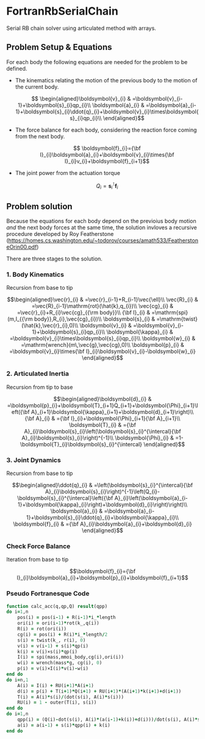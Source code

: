 # FortranRbSerialChain

Serial RB chain solver using articulated method with arrays.

## Problem Setup & Equations

For each body the following equations are needed for the problem to be defined. 

 - The kinematics relating the motion of the previous body to the motion 
of the current body.

    $$ \begin{aligned}\boldsymbol{v}_{i} & =\boldsymbol{v}_{i-1}+\boldsymbol{s}_{i}qp_{i}\\
\boldsymbol{a}_{i} & =\boldsymbol{a}_{i-1}+\boldsymbol{s}_{i}\ddot{q}_{i}+\boldsymbol{v}_{i}\times\boldsymbol{s}_{i}qp_{i}\\
\end{aligned}$$

 - The force balance for each body, considering the reaction force coming from the next body.
 
     $$ \boldsymbol{f}_{i}={\bf I}_{i}\boldsymbol{a}_{i}+\boldsymbol{v}_{i}\times{\bf I}_{i}v_{i}+\boldsymbol{f}_{i+1}$$
	 
 - The joint power from the actuation torque
 
     $$ Q_i = \boldsymbol{s}_i^\intercal \boldsymbol{f}_i $$
	 
## Problem solution

Because the equations for each body depend on the previoius body motion _and_ the next body forces at the same time,
the solution invloves a recursive procedure developed by Roy Featherstone (https://homes.cs.washington.edu/~todorov/courses/amath533/FeatherstoneOrin00.pdf)	 

There are three stages to the solution.

### 1. Body Kinematics

Recursion from base to tip

$$\begin{aligned}\vec{r}_{i} & =\vec{r}_{i-1}+R_{i-1}\vec{\ell}\\
\vec{R}_{i} & =\vec{R}_{i-1}\mathrm{rot}(\hat{k},q_{i})\\
\vec{cg}_{i} & =\vec{r}_{i}+R_{i}\vec{cg}_{{\rm body}}\\
{\bf I}_{i} & =\mathrm{spi}(m,I_{{\rm body}},R_{i},\vec{cg}_{i})\\
\boldsymbol{s}_{i} & =\mathrm{twist}(\hat{k},\vec{r}_{i},0)\\
\boldsymbol{v}_{i} & =\boldsymbol{v}_{i-1}+\boldsymbol{s}_{i}qp_{i}\\
\boldsymbol{\kappa}_{i} & =\boldsymbol{v}_{i}\times\boldsymbol{s}_{i}qp_{i}\\
\boldsymbol{w}_{i} & =\mathrm{wrench}(m\,\vec{g},\vec{cg},0)\\
\boldsymbol{p}_{i} & =\boldsymbol{v}_{i}\times{\bf I}_{i}\boldsymbol{v}_{i}-\boldsymbol{w}_{i}
\end{aligned}$$

### 2. Articulated Inertia

Recursion from tip to base

$$\begin{aligned}\boldsymbol{d}_{i} & =\boldsymbol{p}_{i}+\boldsymbol{T}_{i+1}Q_{i+1}+\boldsymbol{\Phi}_{i+1}\left({\bf A}_{i+1}\boldsymbol{\kappa}_{i+1}+\boldsymbol{d}_{i+1}\right)\\
{\bf A}_{i} & ={\bf I}_{i}+\boldsymbol{\Phi}_{i+1}{\bf A}_{i+1}\\
\boldsymbol{T}_{i} & ={\bf A}_{i}\boldsymbol{s}_{i}\left(\boldsymbol{s}_{i}^{\intercal}{\bf A}_{i}\boldsymbol{s}_{i}\right)^{-1}\\
\boldsymbol{\Phi}_{i} & =1-\boldsymbol{T}_{i}\boldsymbol{s}_{i}^{\intercal}
\end{aligned}$$

### 3. Joint Dynamics 

Recursion from base to tip

$$\begin{aligned}\ddot{q}_{i} & =\left(\boldsymbol{s}_{i}^{\intercal}{\bf A}_{i}\boldsymbol{s}_{i}\right)^{-1}\left(Q_{i}-\boldsymbol{s}_{i}^{\intercal}\left({\bf A}_{i}\left(\boldsymbol{a}_{i-1}+\boldsymbol{\kappa}_{i}\right)+\boldsymbol{d}_{i}\right)\right)\\
\boldsymbol{a}_{i} & =\boldsymbol{a}_{i-1}+\boldsymbol{s}_{i}\ddot{q}_{i}+\boldsymbol{\kappa}_{i}\\
\boldsymbol{f}_{i} & ={\bf A}_{i}\boldsymbol{a}_{i}+\boldsymbol{d}_{i}
\end{aligned}$$

### Check Force Balance

Iteration from base to tip

$$\boldsymbol{f}_{i}={\bf I}_{i}\boldsymbol{a}_{i}+\boldsymbol{p}_{i}+\boldsymbol{f}_{i+1}$$

### Pseudo Fortranesque Code

```fortran
function calc_acc(q,qp,Q) result(qpp)
do i=1,n
	pos(i) = pos(i-1) + R(i-1)*i_*length
	ori(i) = ori(i-1)*rot(k_,q(i))
	R(i) = rot(ori(i))
	cg(i) = pos(i) + R(i)*i_*length/2
	s(i) = twist(k_, r(i), 0)
	v(i) = v(i-1) + s(i)*qp(i)
	k(i) = v(i)×s(i)*qp(i)
	I(i) = spi(mass,mmoi_body,cg(i),ori(i))
	w(i) = wrench(mass*g, cg(i), 0)
	p(i) = v(i)×I(i)*v(i)-w(i)
end do
do i=n,1
	A(i) = I(i) + RU(i+1)*A(i+1)
	d(i) = p(i) + T(i+1)*Q(i+1) + RU(i+1)*(A(i+1)*k(i+1)+d(i+1))
	T(i) = A(i)*s(i)/(dot(s(i), A(i)*s(i)))
	RU(i) = 1 - outer(T(i), s(i))
end do
do i=1,n
	qpp(i) = (Q(i)-dot(s(i), A(i)*(a(i-1)+k(i))+d(i)))/dot(s(i), A(i)*s(i))
	a(i) = a(i-1) + s(i)*qpp(i) + k(i)
end do
```
